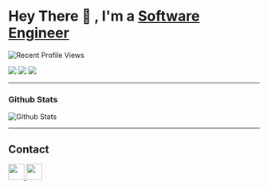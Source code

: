 # Hey There 👋 , I'm a [Software Engineer](https://github.com/msayed-net)

![Recent Profile Views](https://komarev.com/ghpvc/?username=msayed-net&label=Views&color=blue&style=plastic&style=for-the-badge)

![](https://img.shields.io/badge/Mobile-Engineer-sucess)  ![](https://img.shields.io/badge/Flutter-Expert-informational) ![](https://img.shields.io/badge/Exp-5+yrs-orange) 

---

### Github Stats

![Github Stats](https://github-readme-stats.vercel.app/api?username=msayed-net&hide_border=true&count_private=true&show_icons=true&theme=radical)

---

## Contact
<a href="https://github.com/msayed-net" target="_blank" rel="noreferrer"><img src="https://raw.githubusercontent.com/danielcranney/readme-generator/main/public/icons/socials/github-dark.svg" width="32" height="32" /> </a> 
  <a href="https://www.linkedin.com/in/msayed-net/" target="_blank" rel="noreferrer"><img src="https://raw.githubusercontent.com/danielcranney/readme-generator/main/public/icons/socials/linkedin.svg" width="32" height="32" /> </a>
